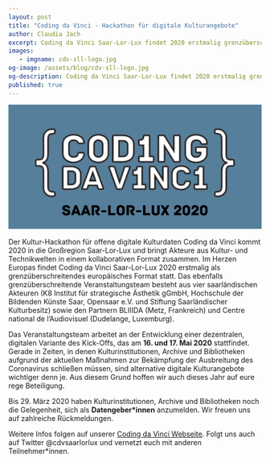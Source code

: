 ```yaml
---
layout: post
title: "Coding da Vinci - Hackathon für digitale Kulturangebote"
author: Claudia Jach
excerpt: Coding da Vinci Saar-Lor-Lux findet 2020 erstmalig grenzüberschreitend in Europa statt, dezentral und digital, um in Zeiten von Corona, in denen Kulturinstitutionen schließen müssen, alternative Kulturangebote zu schaffen. 
images:
   - imgname: cdv-sll-logo.jpg
og-image: /assets/blog/cdv-sll-logo.jpg
og-description: Coding da Vinci Saar-Lor-Lux findet 2020 erstmalig grenzüberschreitend in Europa statt: dezentral und digital.
published: true
---
```

![cdv-sll-logo.jpg](/assets/blog/cdv-sll-logo.jpg)

Der Kultur-Hackathon für offene digitale Kulturdaten Coding da Vinci kommt 2020 in die Großregion Saar-Lor-Lux und bringt Akteure aus Kultur- und Technikwelten in einem kollaborativen Format zusammen. Im Herzen Europas findet Coding da Vinci Saar-Lor-Lux 2020 erstmalig als grenzüberschreitendes europäisches Format statt. Das ebenfalls grenzüberschreitende Veranstaltungsteam besteht aus vier saarländischen Akteuren (K8 Institut für strategische Ästhetik gGmbH, Hochschule der Bildenden Künste Saar, Opensaar e.V. und Stiftung Saarländischer Kulturbesitz) sowie den Partnern BLIIIDA (Metz, Frankreich) und Centre national de l’Audiovisuel (Dudelange, Luxemburg).

Das Veranstaltungsteam arbeitet an der Entwicklung einer dezentralen, digitalen Variante des Kick-Offs, das am **16. und 17. Mai 2020** stattfindet. Gerade in Zeiten, in denen Kulturinstitutionen, Archive und Bibliotheken aufgrund der aktuellen Maßnahmen zur Bekämpfung der Ausbreitung des Coronavirus schließen müssen, sind alternative digitale Kulturangebote wichtiger denn je. Aus diesem Grund hoffen wir auch dieses Jahr auf eure rege Beteiligung.

Bis 29. März 2020 haben Kulturinstitutionen, Archive und Bibliotheken noch die Gelegenheit, sich als **Datengeber\*innen** anzumelden. Wir freuen uns auf zahlreiche Rückmeldungen.

Weitere Infos folgen auf unserer [Coding da Vinci Webseite](https://codingdavinci.de/news/2020/03/20/cdv-sll-entwicklungen.html). Folgt uns auch auf Twitter @cdvsaarlorlux und vernetzt euch mit anderen Teilnehmer\*innen.
